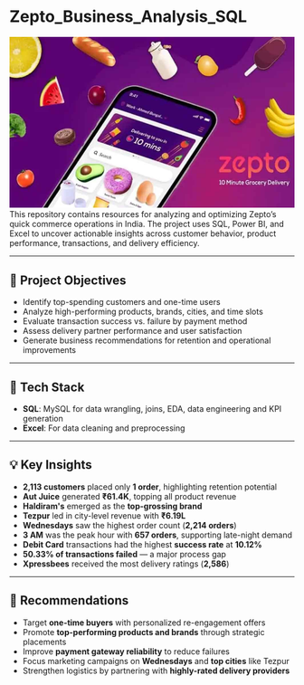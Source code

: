 # Zepto_Business_Analysis_SQL
![](https://github.com/Saswati-18/Zepto_Business_Analysis_SQL/blob/main/zepto_pic.jpg)
This repository contains resources for analyzing and optimizing Zepto’s quick commerce operations in India. The project uses SQL, Power BI, and Excel to uncover actionable insights across customer behavior, product performance, transactions, and delivery efficiency.

---

## 🎯 Project Objectives

- Identify top-spending customers and one-time users
- Analyze high-performing products, brands, cities, and time slots
- Evaluate transaction success vs. failure by payment method
- Assess delivery partner performance and user satisfaction
- Generate business recommendations for retention and operational improvements

---

## 🧰 Tech Stack

- **SQL**: MySQL for data wrangling, joins, EDA, data engineering and KPI generation   
- **Excel**: For data cleaning and preprocessing

---

## 💡 Key Insights

-  **2,113 customers** placed only **1 order**, highlighting retention potential  
- **Aut Juice** generated **₹61.4K**, topping all product revenue  
-  **Haldiram's** emerged as the **top-grossing brand**  
-  **Tezpur** led in city-level revenue with **₹6.19L**  
- **Wednesdays** saw the highest order count (**2,214 orders**)  
-  **3 AM** was the peak hour with **657 orders**, supporting late-night demand  
-  **Debit Card** transactions had the highest **success rate** at **10.12%**  
-  **50.33% of transactions failed** — a major process gap  
-  **Xpressbees** received the most delivery ratings (**2,586**)  

---

## 📌 Recommendations

-  Target **one-time buyers** with personalized re-engagement offers  
-  Promote **top-performing products and brands** through strategic placements  
- Improve **payment gateway reliability** to reduce failures  
-  Focus marketing campaigns on **Wednesdays** and **top cities** like Tezpur  
-  Strengthen logistics by partnering with **highly-rated delivery providers**


